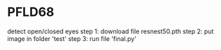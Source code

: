 # PFLD68
detect open/closed eyes
step 1: download file resnest50.pth
step 2: put image in folder 'test'
step 3: run file 'final.py'
